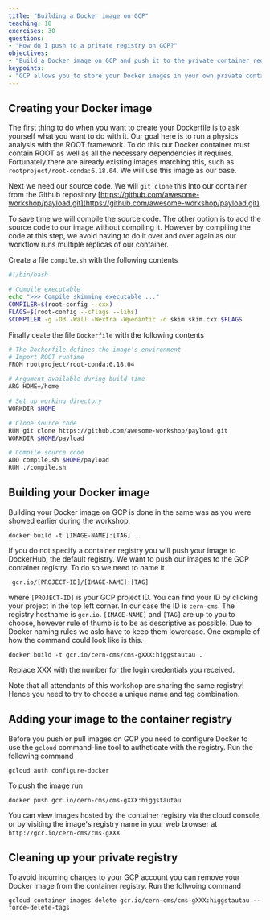```yaml
---
title: "Building a Docker image on GCP"
teaching: 10
exercises: 30
questions:
- "How do I push to a private registry on GCP?"
objectives:
- "Build a Docker image on GCP and push it to the private container registry GCR."
keypoints:
- "GCP allows you to store your Docker images in your own private container registry."
---
```


## Creating your Docker image

The first thing to do when you want to create your Dockerfile is to ask yourself what you want to do with it. Our goal here is to run a physics analysis with the ROOT framework. To do this our Docker container must contain ROOT as well as all the necessary dependencies it requires. Fortunately there are already existing images matching this, such as `rootproject/root-conda:6.18.04`. We will use this image as our base.

Next we need our source code. We will `git clone` this into our container from the Github repository [https://github.com/awesome-workshop/payload.git](https://github.com/awesome-workshop/payload.git).

To save time we will compile the source code. The other option is to add the source code to our image without compiling it. However by compiling the code at this step, we avoid having to do it over and over again as our workflow runs multiple replicas of our container.

Create a file `compile.sh` with the following contents

```bash
#!/bin/bash

# Compile executable
echo ">>> Compile skimming executable ..."
COMPILER=$(root-config --cxx)
FLAGS=$(root-config --cflags --libs)
$COMPILER -g -O3 -Wall -Wextra -Wpedantic -o skim skim.cxx $FLAGS
```

Finally ceate the file `Dockerfile` with the following contents

```bash
# The Dockerfile defines the image's environment
# Import ROOT runtime
FROM rootproject/root-conda:6.18.04

# Argument available during build-time
ARG HOME=/home

# Set up working directory
WORKDIR $HOME

# Clone source code
RUN git clone https://github.com/awesome-workshop/payload.git
WORKDIR $HOME/payload

# Compile source code
ADD compile.sh $HOME/payload
RUN ./compile.sh
```

## Building your Docker image

Building your Docker image on GCP is done in the same was as you were showed earlier during the workshop.

```shell
docker build -t [IMAGE-NAME]:[TAG] .
```

If you do not specify a container registry you will push your image to DockerHub, the default registry. We want to push our images to the GCP container registry. To do so we need to name it

```shell
 gcr.io/[PROJECT-ID]/[IMAGE-NAME]:[TAG]
```

where `[PROJECT-ID]` is your GCP project ID. You can find your ID by clicking your project in the top left corner. In our case the ID is `cern-cms`.  The registry hostname is `gcr.io`. `[IMAGE-NAME]` and `[TAG]` are up to you to choose, however rule of thumb is to be as descriptive as possible. Due to Docker naming rules we aslo have to keep them lowercase. One example of how the command could look like is this. 

```shell
docker build -t gcr.io/cern-cms/cms-gXXX:higgstautau .
```
Replace XXX with the number for the login credentials you received.

Note that all attendants of this workshop are sharing the same registry! Hence you need to try to choose a unique name and tag combination.

## Adding your image to the container registry

Before you push or pull images on GCP you need to configure Docker to use the `gcloud` command-line tool to autheticate with the registry. Run the following command

```shell
gcloud auth configure-docker
```

To push the image run

```shell
docker push gcr.io/cern-cms/cms-gXXX:higgstautau
```

You can view images hosted by the container registry via the cloud console, or by visiting the image's registry name in your web browser at `http://gcr.io/cern-cms/cms-gXXX`.

## Cleaning up your private registry

To avoid incurring charges to your GCP account you can remove your Docker image from the container registry. Run the follwoing command

```shell
gcloud container images delete gcr.io/cern-cms/cms-gXXX:higgstautau --force-delete-tags
```